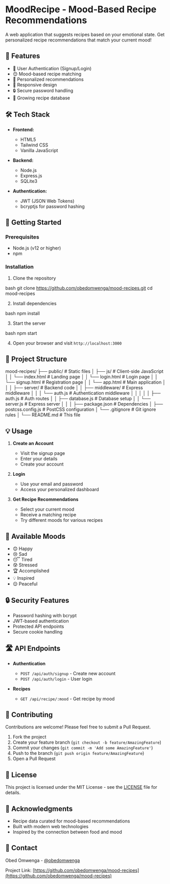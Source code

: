 # MoodRecipe - Mood-Based Recipe Recommendations

A web application that suggests recipes based on your emotional state. Get personalized recipe recommendations that match your current mood!

## 🌟 Features

- 🔐 User Authentication (Signup/Login)
- 😊 Mood-based recipe matching
- 🎯 Personalized recommendations
- 📱 Responsive design
- 🔒 Secure password handling
- 🍳 Growing recipe database

## 🛠️ Tech Stack

- **Frontend:**
  - HTML5
  - Tailwind CSS
  - Vanilla JavaScript

- **Backend:**
  - Node.js
  - Express.js
  - SQLite3

- **Authentication:**
  - JWT (JSON Web Tokens)
  - bcryptjs for password hashing

## 🚀 Getting Started

### Prerequisites

- Node.js (v12 or higher)
- npm

### Installation

1. Clone the repository

bash
git clone https://github.com/obedomwenga/mood-recipes.git
cd mood-recipes

2. Install dependencies

bash
npm install

3. Start the server

bash
npm start

4. Open your browser and visit `http://localhost:3000`

## 📁 Project Structure

mood-recipes/
├── public/ # Static files
│ ├── js/ # Client-side JavaScript
│ │ └── index.html # Landing page
│ │ └── login.html # Login page
│ │ └── signup.html # Registration page
│ │ └── app.html # Main application
│ │
│ ├── server/ # Backend code
│ │ ├── middleware/ # Express middleware
│ │ │ └── auth.js # Authentication middleware
│ │ │
│ │ ├── auth.js # Auth routes
│ │ ├── database.js # Database setup
│ │ └── server.js # Express server
│ │
│ ├── package.json # Dependencies
│ ├── postcss.config.js # PostCSS configuration
│ └── .gitignore # Git ignore rules
│
└── README.md # This file

## 💡 Usage

1. **Create an Account**
   - Visit the signup page
   - Enter your details
   - Create your account

2. **Login**
   - Use your email and password
   - Access your personalized dashboard

3. **Get Recipe Recommendations**
   - Select your current mood
   - Receive a matching recipe
   - Try different moods for various recipes

## 🔄 Available Moods

- 😊 Happy
- 😢 Sad
- 😴 Tired
- 😰 Stressed
- 🏆 Accomplished
- 💡 Inspired
- 😌 Peaceful

## 🔒 Security Features

- Password hashing with bcrypt
- JWT-based authentication
- Protected API endpoints
- Secure cookie handling

## 🛣️ API Endpoints

- **Authentication**
  - `POST /api/auth/signup` - Create new account
  - `POST /api/auth/login` - User login

- **Recipes**
  - `GET /api/recipe/:mood` - Get recipe by mood

## 🤝 Contributing

Contributions are welcome! Please feel free to submit a Pull Request.

1. Fork the project
2. Create your feature branch (`git checkout -b feature/AmazingFeature`)
3. Commit your changes (`git commit -m 'Add some AmazingFeature'`)
4. Push to the branch (`git push origin feature/AmazingFeature`)
5. Open a Pull Request

## 📝 License

This project is licensed under the MIT License - see the [LICENSE](LICENSE) file for details.

## 🙏 Acknowledgments

- Recipe data curated for mood-based recommendations
- Built with modern web technologies
- Inspired by the connection between food and mood

## 📧 Contact

Obed Omwenga - [@obedomwenga](https://github.com/obedomwenga)

Project Link: [https://github.com/obedomwenga/mood-recipes](https://github.com/obedomwenga/mood-recipes)
